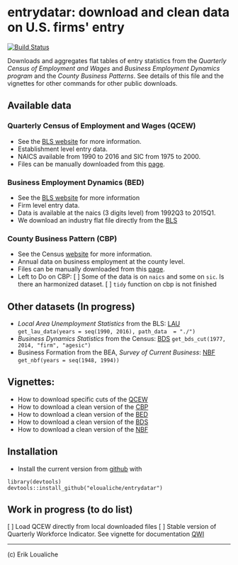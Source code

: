 
entrydatar: download and clean data on U.S. firms' entry
======

[![Build Status](https://travis-ci.org/eloualiche/entrydatar.svg?branch=master)](https://travis-ci.org/eloualiche/entrydatar)


Downloads and aggregates flat tables of entry statistics from the *Quarterly Census of Employment and Wages* and *Business Employment Dynamics program* and the *County Business Patterns*. See details of this file and the vignettes for other commands for other public downloads.




## Available data

### Quarterly Census of Employment and Wages (QCEW)

  + See the [BLS website](http://www.bls.gov/cew/home.htm) for more information.
  + Establishment level entry data.
  + NAICS available from 1990 to 2016 and SIC from 1975 to 2000.   
  + Files can be manually downloaded from this [page](http://www.bls.gov/cew/datatoc.htm).


### Business Employment Dynamics (BED)

  + See the [BLS website](http://www.bls.gov/bdm/home.htm) for more information
  + Firm level entry data.
  + Data is available at the naics (3 digits level) from 1992Q3 to 2015Q1.
  + We download an industry flat file directly from the [BLS](http://www.bls.gov/web/cewbd/bd_data_ind3.txt)


### County Business Pattern (CBP)

  + See the Census [website](http://www.census.gov/econ/cbp/) for more information.
  + Annual data on business employment at the county level.
  + Files can be manually downloaded from this [page](http://www.census.gov/econ/cbp/download/).
  + Left to Do on CBP:
    [ ] Some of the data is on `naics` and some on `sic`. Is there an harmonized dataset.
    [ ] `tidy` function on cbp is not finished


## Other datasets (In progress)

  + *Local Area Unemployment Statistics* from the BLS: [LAU](https://www.bls.gov/lau/#tables)
     ```get_lau_data(years = seq(1990, 2016), path_data  = "./")```
  + *Business Dynamics Statistics* from the Census: [BDS](https://www.census.gov/ces/dataproducts/bds/)
     ```get_bds_cut(1977, 2014, "firm", "agesic")```
  + Business Formation from the BEA, *Survey of Current Business*: [NBF](https://www.bea.gov/scb/pdf/NATIONAL/BUSCYCLE/1996/0296cpgs.pdf)
     ```get_nbf(years = seq(1948, 1994))```


## Vignettes:

  + How to download specific cuts of the [QCEW](vignettes/qcew.Rmd)
  + How to download a clean version of the [CBP](vignettes/cbp.Rmd)
  + How to download a clean version of the [BED](vignettes/bed.Rmd)
  + How to download a clean version of the [BDS](vignettes/bds.Rmd)
  + How to download a clean version of the [NBF](vignettes/nbf.Rmd)


## Installation

  +  Install the current version from [github](https://github.mit.edu/erikl/entrydatar) with

```{r}
library(devtools)
devtools::install_github("eloualiche/entrydatar")
```


## Work in progress (to do list)
  
  [ ] Load QCEW directly from local downloaded files
  [ ] Stable version of Quarterly Workforce Indicator. See vignette for documentation [QWI](vignettes/qwi.Rmd)



---------------------------
(c) Erik Loualiche
